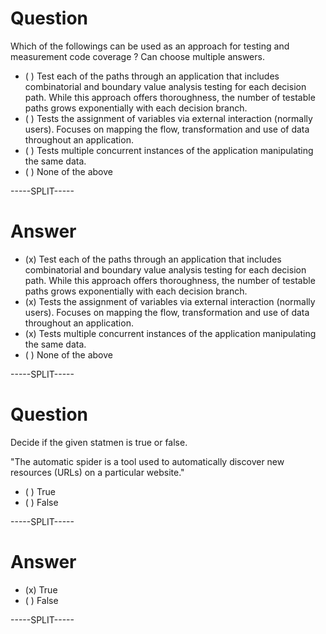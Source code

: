 # Question

Which of the followings can be used as an approach for testing and measurement code coverage ? Can choose multiple answers.

* ( ) Test each of the paths through an application that includes combinatorial and boundary value analysis testing for each decision path. While this approach offers thoroughness, the number of testable paths grows exponentially with each decision branch.
* ( ) Tests the assignment of variables via external interaction (normally users). Focuses on mapping the flow, transformation and use of data throughout an application.
* ( ) Tests multiple concurrent instances of the application manipulating the same data.
* ( ) None of the above 

-----SPLIT-----

# Answer

* (x) Test each of the paths through an application that includes combinatorial and boundary value analysis testing for each decision path. While this approach offers thoroughness, the number of testable paths grows exponentially with each decision branch.
* (x) Tests the assignment of variables via external interaction (normally users). Focuses on mapping the flow, transformation and use of data throughout an application.
* (x) Tests multiple concurrent instances of the application manipulating the same data.
* ( ) None of the above 

-----SPLIT-----

# Question

Decide if the given statmen is true or false.

"The automatic spider is a tool used to automatically discover new resources (URLs) on a particular website."

* ( ) True
* ( ) False

-----SPLIT-----

# Answer

* (x) True
* ( ) False


-----SPLIT-----